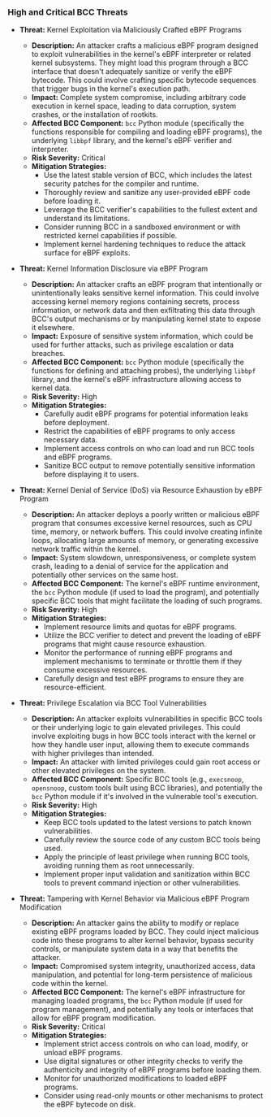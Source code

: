 ### High and Critical BCC Threats

*   **Threat:** Kernel Exploitation via Maliciously Crafted eBPF Programs
    *   **Description:** An attacker crafts a malicious eBPF program designed to exploit vulnerabilities in the kernel's eBPF interpreter or related kernel subsystems. They might load this program through a BCC interface that doesn't adequately sanitize or verify the eBPF bytecode. This could involve crafting specific bytecode sequences that trigger bugs in the kernel's execution path.
    *   **Impact:** Complete system compromise, including arbitrary code execution in kernel space, leading to data corruption, system crashes, or the installation of rootkits.
    *   **Affected BCC Component:** `bcc` Python module (specifically the functions responsible for compiling and loading eBPF programs), the underlying `libbpf` library, and the kernel's eBPF verifier and interpreter.
    *   **Risk Severity:** Critical
    *   **Mitigation Strategies:**
        *   Use the latest stable version of BCC, which includes the latest security patches for the compiler and runtime.
        *   Thoroughly review and sanitize any user-provided eBPF code before loading it.
        *   Leverage the BCC verifier's capabilities to the fullest extent and understand its limitations.
        *   Consider running BCC in a sandboxed environment or with restricted kernel capabilities if possible.
        *   Implement kernel hardening techniques to reduce the attack surface for eBPF exploits.

*   **Threat:** Kernel Information Disclosure via eBPF Program
    *   **Description:** An attacker crafts an eBPF program that intentionally or unintentionally leaks sensitive kernel information. This could involve accessing kernel memory regions containing secrets, process information, or network data and then exfiltrating this data through BCC's output mechanisms or by manipulating kernel state to expose it elsewhere.
    *   **Impact:** Exposure of sensitive system information, which could be used for further attacks, such as privilege escalation or data breaches.
    *   **Affected BCC Component:** `bcc` Python module (specifically the functions for defining and attaching probes), the underlying `libbpf` library, and the kernel's eBPF infrastructure allowing access to kernel data.
    *   **Risk Severity:** High
    *   **Mitigation Strategies:**
        *   Carefully audit eBPF programs for potential information leaks before deployment.
        *   Restrict the capabilities of eBPF programs to only access necessary data.
        *   Implement access controls on who can load and run BCC tools and eBPF programs.
        *   Sanitize BCC output to remove potentially sensitive information before displaying it to users.

*   **Threat:** Kernel Denial of Service (DoS) via Resource Exhaustion by eBPF Program
    *   **Description:** An attacker deploys a poorly written or malicious eBPF program that consumes excessive kernel resources, such as CPU time, memory, or network buffers. This could involve creating infinite loops, allocating large amounts of memory, or generating excessive network traffic within the kernel.
    *   **Impact:** System slowdown, unresponsiveness, or complete system crash, leading to a denial of service for the application and potentially other services on the same host.
    *   **Affected BCC Component:** The kernel's eBPF runtime environment, the `bcc` Python module (if used to load the program), and potentially specific BCC tools that might facilitate the loading of such programs.
    *   **Risk Severity:** High
    *   **Mitigation Strategies:**
        *   Implement resource limits and quotas for eBPF programs.
        *   Utilize the BCC verifier to detect and prevent the loading of eBPF programs that might cause resource exhaustion.
        *   Monitor the performance of running eBPF programs and implement mechanisms to terminate or throttle them if they consume excessive resources.
        *   Carefully design and test eBPF programs to ensure they are resource-efficient.

*   **Threat:** Privilege Escalation via BCC Tool Vulnerabilities
    *   **Description:** An attacker exploits vulnerabilities in specific BCC tools or their underlying logic to gain elevated privileges. This could involve exploiting bugs in how BCC tools interact with the kernel or how they handle user input, allowing them to execute commands with higher privileges than intended.
    *   **Impact:** An attacker with limited privileges could gain root access or other elevated privileges on the system.
    *   **Affected BCC Component:** Specific BCC tools (e.g., `execsnoop`, `opensnoop`, custom tools built using BCC libraries), and potentially the `bcc` Python module if it's involved in the vulnerable tool's execution.
    *   **Risk Severity:** High
    *   **Mitigation Strategies:**
        *   Keep BCC tools updated to the latest versions to patch known vulnerabilities.
        *   Carefully review the source code of any custom BCC tools being used.
        *   Apply the principle of least privilege when running BCC tools, avoiding running them as root unnecessarily.
        *   Implement proper input validation and sanitization within BCC tools to prevent command injection or other vulnerabilities.

*   **Threat:** Tampering with Kernel Behavior via Malicious eBPF Program Modification
    *   **Description:** An attacker gains the ability to modify or replace existing eBPF programs loaded by BCC. They could inject malicious code into these programs to alter kernel behavior, bypass security controls, or manipulate system data in a way that benefits the attacker.
    *   **Impact:** Compromised system integrity, unauthorized access, data manipulation, and potential for long-term persistence of malicious code within the kernel.
    *   **Affected BCC Component:** The kernel's eBPF infrastructure for managing loaded programs, the `bcc` Python module (if used for program management), and potentially any tools or interfaces that allow for eBPF program modification.
    *   **Risk Severity:** Critical
    *   **Mitigation Strategies:**
        *   Implement strict access controls on who can load, modify, or unload eBPF programs.
        *   Use digital signatures or other integrity checks to verify the authenticity and integrity of eBPF programs before loading them.
        *   Monitor for unauthorized modifications to loaded eBPF programs.
        *   Consider using read-only mounts or other mechanisms to protect the eBPF bytecode on disk.